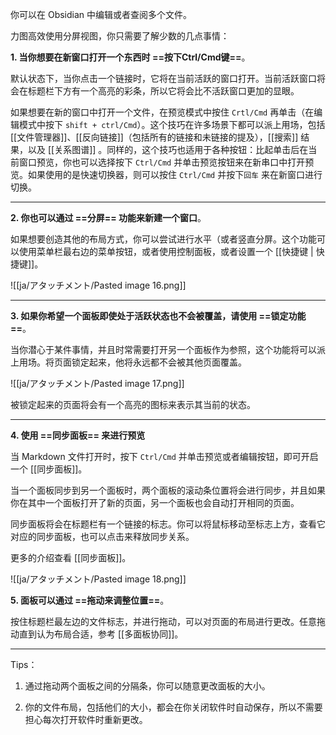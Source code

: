 你可以在 Obsidian 中编辑或者查阅多个文件。

力图高效使用分屏视图，你只需要了解少数的几点事情：

**1. 当你想要在新窗口打开一个东西时 ==按下Ctrl/Cmd键==**。

默认状态下，当你点击一个链接时，它将在当前活跃的窗口打开。当前活跃窗口将会在标题栏下方有一个高亮的彩条，所以它将会比不活跃窗口更加的显眼。

如果想要在新的窗口中打开一个文件，在预览模式中按住 `Crtl/Cmd` 再单击（在编辑模式中按下 `shift + ctrl/Cmd`）。这个技巧在许多场景下都可以派上用场，包括 [[文件管理器]]、[[反向链接]]（包括所有的链接和未链接的提及），[[搜索]] 结果，以及 [[关系图谱]] 。同样的，这个技巧也适用于各种按钮：比起单击后在当前窗口预览，你也可以选择按下 `Ctrl/Cmd` 并单击预览按钮来在新串口中打开预览。如果使用的是快速切换器，则可以按住 `Ctrl/Cmd` 并按下`回车` 来在新窗口进行切换。

---

**2. 你也可以通过 ==分屏== 功能来新建一个窗口**。

如果想要创造其他的布局方式，你可以尝试进行水平（或者竖直分屏。这个功能可以使用菜单栏最右边的菜单按钮，或者使用控制面板，或者设置一个 [[快捷键 | 快捷键]]。

![[ja/アタッチメント/Pasted image 16.png]]

---

**3. 如果你希望一个面板即使处于活跃状态也不会被覆盖，请使用 ==锁定功能==**。

当你潜心于某件事情，并且时常需要打开另一个面板作为参照，这个功能将可以派上用场。将页面锁定起来，他将永远都不会被其他页面覆盖。

![[ja/アタッチメント/Pasted image 17.png]]

被锁定起来的页面将会有一个高亮的图标来表示其当前的状态。

---

**4. 使用 ==同步面板== 来进行预览**

当 Markdown 文件打开时，按下  `Ctrl/Cmd` 并单击预览或者编辑按钮，即可开启一个 [[同步面板]]。

当一个面板同步到另一个面板时，两个面板的滚动条位置将会进行同步，并且如果你在其中一个面板打开了新的页面，另一个面板也会自动打开相同的页面。

同步面板将会在标题栏有一个链接的标志。你可以将鼠标移动至标志上方，查看它对应的同步面板，也可以点击来释放同步关系。

更多的介绍查看 [[同步面板]]。

![[ja/アタッチメント/Pasted image 18.png]]

**5. 面板可以通过 ==拖动来调整位置==**。

按住标题栏最左边的文件标志，并进行拖动，可以对页面的布局进行更改。任意拖动直到认为布局合适，参考 [[多面板协同]]。

---

Tips：

1. 通过拖动两个面板之间的分隔条，你可以随意更改面板的大小。

2. 你的文件布局，包括他们的大小，都会在你关闭软件时自动保存，所以不需要担心每次打开软件时重新更改。
